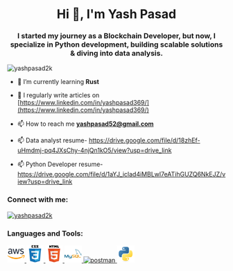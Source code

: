 <h1 align="center">Hi 👋, I'm Yash Pasad</h1>
<h3 align="center">I started my journey as a Blockchain Developer, but now, I specialize in Python development, building scalable solutions & diving into data analysis.</h3>

<p align="left"> <img src="https://komarev.com/ghpvc/?username=yashpasad2k&label=Profile%20views&color=0e75b6&style=flat" alt="yashpasad2k" /> </p>

- 🌱 I’m currently learning **Rust**

- 📝 I regularly write articles on [https://www.linkedin.com/in/yashpasad369/](https://www.linkedin.com/in/yashpasad369/)

- 📫 How to reach me **yashpasad52@gmail.com**
- 📫 Data analyst resume- https://drive.google.com/file/d/18zhEf-uHmdmj-pq4JXsChy-4njQn1kO5/view?usp=drive_link
- 📫 Python Developer resume- https://drive.google.com/file/d/1aYJ_iclad4iMBLwl7eATihGUZQ6NkEJZ/view?usp=drive_link
<h3 align="left">Connect with me:</h3>
<p align="left">
<a href="https://twitter.com/yashpasad2k" target="blank"><img align="center" src="https://raw.githubusercontent.com/rahuldkjain/github-profile-readme-generator/master/src/images/icons/Social/twitter.svg" alt="yashpasad2k" height="30" width="40" /></a>
</p>

<h3 align="left">Languages and Tools:</h3>
<p align="left"> <a href="https://aws.amazon.com" target="_blank" rel="noreferrer"> <img src="https://raw.githubusercontent.com/devicons/devicon/master/icons/amazonwebservices/amazonwebservices-original-wordmark.svg" alt="aws" width="40" height="40"/> </a> <a href="https://www.w3schools.com/css/" target="_blank" rel="noreferrer"> <img src="https://raw.githubusercontent.com/devicons/devicon/master/icons/css3/css3-original-wordmark.svg" alt="css3" width="40" height="40"/> </a> <a href="https://www.w3.org/html/" target="_blank" rel="noreferrer"> <img src="https://raw.githubusercontent.com/devicons/devicon/master/icons/html5/html5-original-wordmark.svg" alt="html5" width="40" height="40"/> </a> <a href="https://www.mysql.com/" target="_blank" rel="noreferrer"> <img src="https://raw.githubusercontent.com/devicons/devicon/master/icons/mysql/mysql-original-wordmark.svg" alt="mysql" width="40" height="40"/> </a> <a href="https://postman.com" target="_blank" rel="noreferrer"> <img src="https://www.vectorlogo.zone/logos/getpostman/getpostman-icon.svg" alt="postman" width="40" height="40"/> </a> <a href="https://www.python.org" target="_blank" rel="noreferrer"> <img src="https://raw.githubusercontent.com/devicons/devicon/master/icons/python/python-original.svg" alt="python" width="40" height="40"/> </a> </p>
